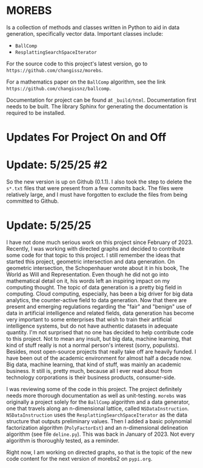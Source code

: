 MOREBS
=======
Is a collection of methods and classes written in Python to aid in data generation, specifically
vector data. Important classes include:
- `BallComp`
- `ResplattingSearchSpaceIterator`

For the source code to this project's latest version, go to 
`https://github.com/changissz/morebs`.

For a mathematics paper on the `BallComp` algorithm, see the link  
`https://github.com/changissnz/ballcomp`. 

Documentation for project can be found at `_build/html`. Documentation 
first needs to be built. The library Sphinx for generating the documentation
is required to be installed. 

# Updates For Project On and Off 

# Update: 5/25/25 #2 
So the new version is up on Github (0.1.1). I also took the step to delete the 
`s*.txt` files that were present from a few commits back. The files were relatively 
large, and I must have forgotten to exclude the files from being committed to Github. 

# Update: 5/25/25 

I have not done much serious work on this project since February of 2023. 
Recently, I was working with directed graphs and decided to contribute 
some code for that topic to this project. I still remember the ideas that 
started this project, geometric intersection and data generation. On 
geometric intersection, the Schopenhauer wrote about it in his book, The 
World as Will and Representation. Even though he did not go into mathematical 
detail on it, his words left an inspiring impact on my computing thought. The 
topic of data generation is a pretty big field in computing. Cloud computing, 
especially, has been a big driver for big data analytics, the counter-active 
field to data generation. Now that there are present and emerging regulations 
regarding the "fair" and "benign" use of data in artificial intelligence and 
related fields, data generation has become very important to some enterprises 
that wish to train their artificial intelligence systems, but do not have 
authentic datasets in adequate quantity. I'm not surprised that no one has 
decided to help contribute code to this project. Not to mean any insult, but 
big data, machine learning, that kind of stuff really is not a normal person's 
interest (sorry, populists). Besides, most open-source projects that really take 
off are heavily funded. I have been out of the academic environment for almost 
half a decade now. Big data, machine learning, that kind of stuff, was mainly an 
academic business. It still is, pretty much, because all I ever read about from 
technology corporations is their business products, consumer-side. 

I was reviewing some of the code in this project. The project definitely needs 
more thorough documentation as well as unit-testing. `morebs` was originally 
a project solely for the `BallComp` algorithm and a data generator, one that 
travels along an n-dimensional lattice, called `NSDataInstruction`.
`NSDataInstruction` uses the `ResplattingSearchSpaceIterator` as the data structure 
that outputs preliminary values. Then I added a basic polynomial factorization 
algorithm (`PolyFactorEst`) and an n-dimensional delineation algorithm (see file 
`deline.py`). This was back in January of 2023. Not every algorithm is thoroughly 
tested, as a reminder. 

Right now, I am working on directed graphs, so that is the topic of the new code 
content for the next version of morebs2 on `pypi.org`. 